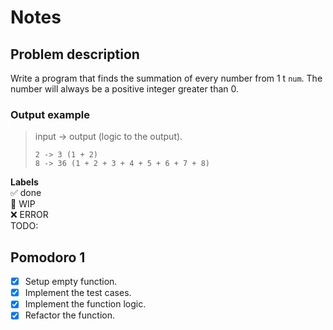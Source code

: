 # Notes

## Problem description

Write a program that finds the summation of every number from 1 t `num`. The number will always be a positive integer greater than 0.

### Output example

> input -> output (logic to the output).
>
> ```text
> 2 -> 3 (1 + 2)
> 8 -> 36 (1 + 2 + 3 + 4 + 5 + 6 + 7 + 8)
> ```

**Labels**  
✅ done  
🚧 WIP  
❌ ERROR  
TODO:

## Pomodoro 1

- [x] Setup empty function.
- [x] Implement the test cases.
- [x] Implement the function logic.
- [x] Refactor the function.
